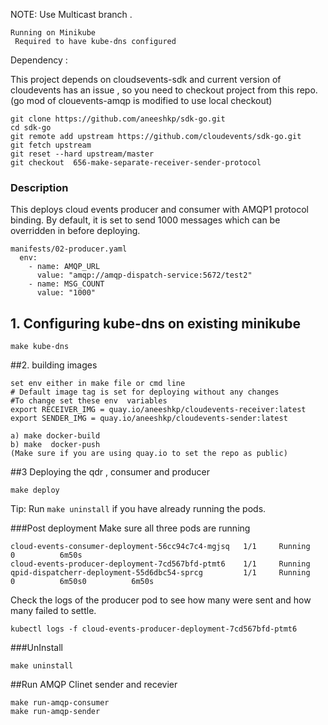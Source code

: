 
NOTE: Use Multicast branch .
```
Running on Minikube
 Required to have kube-dns configured 
```

Dependency :

This project depends on cloudsevents-sdk and current version of cloudevents has an issue , so you need to checkout 
project from this repo. (go mod of clouevents-amqp is modified to use local checkout)
``` 
git clone https://github.com/aneeshkp/sdk-go.git
cd sdk-go
git remote add upstream https://github.com/cloudevents/sdk-go.git
git fetch upstream
git reset --hard upstream/master
git checkout  656-make-separate-receiver-sender-protocol
```


### Description 
This deploys cloud events producer and consumer with AMQP1 protocol binding.
By default, it is set to send 1000 messages which can be overridden in before deploying.
```
manifests/02-producer.yaml
  env:
    - name: AMQP_URL
      value: "amqp://amqp-dispatch-service:5672/test2"
    - name: MSG_COUNT
      value: "1000"
```


## 1. Configuring kube-dns on existing minikube
```
make kube-dns

```

##2. building images
```
set env either in make file or cmd line
# Default image tag is set for deploying without any changes 
#To change set these env  variables 
export RECEIVER_IMG = quay.io/aneeshkp/cloudevents-receiver:latest
export SENDER_IMG = quay.io/aneeshkp/cloudevents-sender:latest

a) make docker-build
b) make  docker-push
(Make sure if you are using quay.io to set the repo as public)
```
##3 Deploying the qdr , consumer and producer 

```
make deploy
```
Tip: Run `make uninstall` if you have already running the pods.

###Post deployment
Make sure all three pods are running 
```
cloud-events-consumer-deployment-56cc94c7c4-mgjsq   1/1     Running     0          6m50s
cloud-events-producer-deployment-7cd567bfd-ptmt6    1/1     Running 
qpid-dispatcherr-deployment-55d6dbc54-sprcg         1/1     Running     0          6m50s0          6m50s
```

Check the logs of the producer pod to see how many were sent and how many failed to settle.

```
kubectl logs -f cloud-events-producer-deployment-7cd567bfd-ptmt6
```

###UnInstall
```
make uninstall

```


##Run AMQP Clinet sender and recevier
```
make run-amqp-consumer
make run-amqp-sender

```